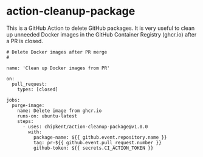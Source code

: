 # action-cleanup-package

This is a GitHub Action to delete GitHub packages.  It is very useful to clean up unneeded Docker 
images in the GitHub Container Registry (ghcr.io) after a PR is closed. 

```
# Delete Docker images after PR merge
#

name: 'Clean up Docker images from PR'

on:
  pull_request:
    types: [closed]

jobs:
  purge-image:
    name: Delete image from ghcr.io
    runs-on: ubuntu-latest
    steps:
      - uses: chipkent/action-cleanup-package@v1.0.0
        with:
          package-name: ${{ github.event.repository.name }}
          tag: pr-${{ github.event.pull_request.number }}
          github-token: ${{ secrets.CI_ACTION_TOKEN }}
```
